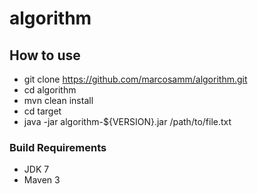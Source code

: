 # algorithm

## How to use

* git clone https://github.com/marcosamm/algorithm.git
* cd algorithm
* mvn clean install
* cd target
* java -jar algorithm-${VERSION}.jar /path/to/file.txt

### Build Requirements
* JDK 7
* Maven 3 